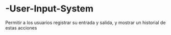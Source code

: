 # -User-Input-System
Permitir a los usuarios registrar su entrada y salida, y mostrar un historial de estas acciones
